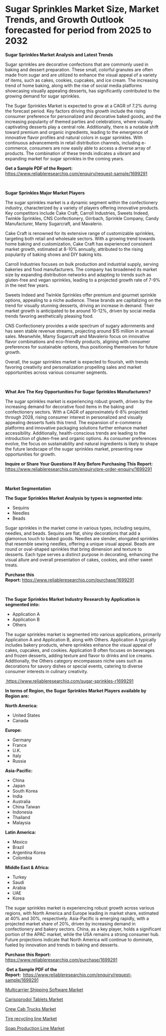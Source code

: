 <p><h1>Sugar Sprinkles Market Size, Market Trends, and Growth Outlook forecasted for period from 2025 to 2032</h1></p><p><strong>Sugar Sprinkles Market Analysis and Latest Trends</strong></p>
<p><p>Sugar sprinkles are decorative confections that are commonly used in baking and dessert preparation. These small, colorful granules are often made from sugar and are utilized to enhance the visual appeal of a variety of items, such as cakes, cookies, cupcakes, and ice cream. The increasing trend of home baking, along with the rise of social media platforms showcasing visually appealing desserts, has significantly contributed to the growing demand for sugar sprinkles.</p><p>The Sugar Sprinkles Market is expected to grow at a CAGR of 7.2% during the forecast period. Key factors driving this growth include the rising consumer preference for personalized and decorative baked goods, and the increasing popularity of themed parties and celebrations, where visually captivating desserts play a central role. Additionally, there is a notable shift toward premium and organic ingredients, leading to the emergence of innovative flavor profiles and natural colors in sugar sprinkles. With continuous advancements in retail distribution channels, including e-commerce, consumers are now easily able to access a diverse array of products. The combination of these trends indicates a vibrant and expanding market for sugar sprinkles in the coming years.</p></p>
<p><strong>Get a Sample PDF of the Report:&nbsp;</strong> <a href="https://www.reliableresearchiq.com/enquiry/request-sample/1699291?utm_campaign=1088&utm_medium=2&utm_source=Github&utm_content=ia&utm_term=27032025&utm_id=sugar-sprinkles">https://www.reliableresearchiq.com/enquiry/request-sample/1699291</a></p>
<p>&nbsp;</p>
<p><strong>Sugar Sprinkles Major Market Players</strong></p>
<p><p>The sugar sprinkles market is a dynamic segment within the confectionery industry, characterized by a variety of players offering innovative products. Key competitors include Cake Craft, Carroll Industries, Sweets Indeed, Twinkle Sprinkles, CNS Confectionery, Girrbach, Sprinkle Company, Candy Manufacturer, Mamy Sugarcraft, and Mavalerio. </p><p>Cake Craft is renowned for its extensive range of customizable sprinkles, targeting both retail and wholesale sectors. With a growing trend towards home baking and customization, Cake Craft has experienced consistent market growth, estimated at 8-10% annually, attributed to the rising popularity of baking shows and DIY baking kits. </p><p>Carroll Industries focuses on bulk production and industrial supply, serving bakeries and food manufacturers. The company has broadened its market size by expanding distribution networks and adapting to trends such as gluten-free and vegan sprinkles, leading to a projected growth rate of 7-9% in the next few years.</p><p>Sweets Indeed and Twinkle Sprinkles offer premium and gourmet sprinkle options, appealing to a niche audience. These brands are capitalizing on the trend for visually stunning desserts, driving an increase in demand. Their market growth is anticipated to be around 10-12%, driven by social media trends favoring aesthetically pleasing food.</p><p>CNS Confectionery provides a wide spectrum of sugary adornments and has seen stable revenue streams, projecting around $15 million in annual sales. Meanwhile, Mamy Sugarcraft and Mavalerio focus on innovative flavor combinations and eco-friendly products, aligning with consumer preferences for sustainable options, thus positioning themselves for future growth.</p><p>Overall, the sugar sprinkles market is expected to flourish, with trends favoring creativity and personalization propelling sales and market opportunities across various consumer segments.</p></p>
<p>&nbsp;</p>
<p><strong>What Are The Key Opportunities For Sugar Sprinkles Manufacturers?</strong></p>
<p><p>The sugar sprinkles market is experiencing robust growth, driven by the increasing demand for decorative food items in the baking and confectionery sectors. With a CAGR of approximately 6-8% projected through 2028, rising consumer interest in personalized and visually appealing desserts fuels this trend. The expansion of e-commerce platforms and innovative packaging solutions further enhance market accessibility. Additionally, health-conscious trends are leading to the introduction of gluten-free and organic options. As consumer preferences evolve, the focus on sustainability and natural ingredients is likely to shape the future landscape of the sugar sprinkles market, presenting new opportunities for growth.</p></p>
<p><strong>Inquire or Share Your Questions If Any Before Purchasing This Report:</strong> <a href="https://www.reliableresearchiq.com/enquiry/pre-order-enquiry/1699291?utm_campaign=1088&utm_medium=2&utm_source=Github&utm_content=ia&utm_term=27032025&utm_id=sugar-sprinkles">https://www.reliableresearchiq.com/enquiry/pre-order-enquiry/1699291</a></p>
<p>&nbsp;</p>
<p><strong>Market Segmentation</strong></p>
<p><strong>The Sugar Sprinkles Market Analysis by types is segmented into:</strong></p>
<p><ul><li>Sequins</li><li>Needles</li><li>Beads</li></ul></p>
<p><p>Sugar sprinkles in the market come in various types, including sequins, needles, and beads. Sequins are flat, shiny decorations that add a glamorous touch to baked goods. Needles are slender, elongated sprinkles that resemble sewing needles, offering a unique visual appeal. Beads are round or oval-shaped sprinkles that bring dimension and texture to desserts. Each type serves a distinct purpose in decorating, enhancing the visual allure and overall presentation of cakes, cookies, and other sweet treats.</p></p>
<p><strong>Purchase this Report:&nbsp;</strong><a href="https://www.reliableresearchiq.com/purchase/1699291?utm_campaign=1088&utm_medium=2&utm_source=Github&utm_content=ia&utm_term=27032025&utm_id=sugar-sprinkles">https://www.reliableresearchiq.com/purchase/1699291</a></p>
<p>&nbsp;</p>
<p><strong>The Sugar Sprinkles Market Industry Research by Application is segmented into:</strong></p>
<p><ul><li>Application A</li><li>Application B</li><li>Others</li></ul></p>
<p><p>The sugar sprinkles market is segmented into various applications, primarily Application A and Application B, along with Others. Application A typically includes bakery products, where sprinkles enhance the visual appeal of cakes, cupcakes, and cookies. Application B often focuses on beverages and frozen desserts, adding texture and flavor to drinks and ice creams. Additionally, the Others category encompasses niche uses such as decorations for savory dishes or special events, catering to diverse consumer interests in culinary creativity.</p></p>
<p><a href="https://www.reliableresearchiq.com/sugar-sprinkles-r1699291?utm_campaign=1088&utm_medium=2&utm_source=Github&utm_content=ia&utm_term=27032025&utm_id=sugar-sprinkles">&nbsp;https://www.reliableresearchiq.com/sugar-sprinkles-r1699291</a></p>
<p><strong>In terms of Region, the Sugar Sprinkles Market Players available by Region are:</strong></p>
<p>
    <p> <strong> North America: </strong>
        <ul>
            <li>United States</li>
            <li>Canada</li>
        </ul>
        </p> 
    <p> <strong> Europe: </strong>
        <ul>
            <li>Germany</li>
            <li>France</li>
            <li>U.K.</li>
            <li>Italy</li>
            <li>Russia</li>
        </ul>
        </p> 
    <p> <strong> Asia-Pacific: </strong>
        <ul>
            <li>China</li>
            <li>Japan</li>
            <li>South Korea</li>
            <li>India</li>
            <li>Australia</li>
            <li>China Taiwan</li>
            <li>Indonesia</li>
            <li>Thailand</li>
            <li>Malaysia</li>
        </ul>
        </p> 
    <p> <strong> Latin America: </strong>
        <ul>
            <li>Mexico</li>
            <li>Brazil</li>
            <li>Argentina Korea</li>
            <li>Colombia</li>
        </ul>
        </p> 
    <p> <strong> Middle East & Africa: </strong>
        <ul>
            <li>Turkey</li>
            <li>Saudi</li>
            <li>Arabia</li>
            <li>UAE</li>
            <li>Korea</li>
        </ul>
    </p>
    </p>
<p><p>The sugar sprinkles market is experiencing robust growth across various regions, with North America and Europe leading in market share, estimated at 40% and 30%, respectively. Asia-Pacific is emerging rapidly, with a projected market share of 20%, driven by increasing demand in confectionery and bakery sectors. China, as a key player, holds a significant portion of the APAC market, while the USA remains a strong consumer hub. Future projections indicate that North America will continue to dominate, fueled by innovation and trends in baking and desserts.</p></p>
<p><strong>Purchase this Report: </strong><a href="https://www.reliableresearchiq.com/purchase/1699291?utm_campaign=1088&utm_medium=2&utm_source=Github&utm_content=ia&utm_term=27032025&utm_id=sugar-sprinkles">https://www.reliableresearchiq.com/purchase/1699291</a></p>
<p>&nbsp;<strong>Get a Sample PDF of the Report:&nbsp;&nbsp;</strong><a href="https://www.reliableresearchiq.com/enquiry/request-sample/1699291?utm_campaign=1088&utm_medium=2&utm_source=Github&utm_content=ia&utm_term=27032025&utm_id=sugar-sprinkles">https://www.reliableresearchiq.com/enquiry/request-sample/1699291</a></p>
<p><strong></strong></p>
<p><p><a href="https://github.com/kocssequen/Market-Research-Report-List-1/blob/main/multicarrier-shipping-software-market.md?utm_campaign=1088&utm_medium=2&utm_source=Github&utm_content=ia&utm_term=27032025&utm_id=sugar-sprinkles">Multicarrier Shipping Software Market</a></p><p><a href="https://github.com/chlihakwatsi/Market-Research-Report-List-1/blob/main/carisoprodol-tablets-market.md?utm_campaign=1088&utm_medium=2&utm_source=Github&utm_content=ia&utm_term=27032025&utm_id=sugar-sprinkles">Carisoprodol Tablets Market</a></p><p><a href="https://github.com/sokurgleyde/Market-Research-Report-List-1/blob/main/crew-cab-trucks-market.md?utm_campaign=1088&utm_medium=2&utm_source=Github&utm_content=ia&utm_term=27032025&utm_id=sugar-sprinkles">Crew Cab Trucks Market</a></p><p><a href="https://github.com/keeniielokl/Market-Research-Report-List-1/blob/main/tire-recycling-line-market.md?utm_campaign=1088&utm_medium=2&utm_source=Github&utm_content=ia&utm_term=27032025&utm_id=sugar-sprinkles">Tire recycling line Market</a></p><p><a href="https://github.com/alablisepah/Market-Research-Report-List-1/blob/main/soap-production-line-market.md?utm_campaign=1088&utm_medium=2&utm_source=Github&utm_content=ia&utm_term=27032025&utm_id=sugar-sprinkles">Soap Production Line Market</a></p></p>